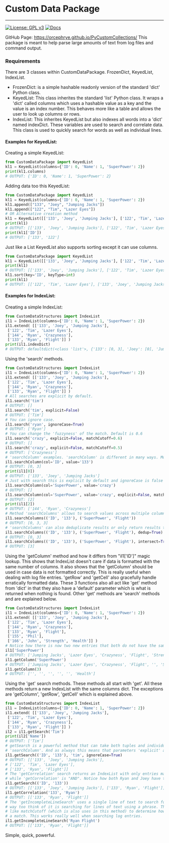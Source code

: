 Custom Data Package
===================


----
[![License: GPL v3](https://img.shields.io/badge/License-GPLv3-blue.svg)](https://choosealicense.com/licenses/gpl-3.0/)
[![Docs](https://readthedocs.org/projects/ansicolortags/badge/?version=latest)](https://orcephrye.github.io/PyCustomCollections/)

GitHub Page: https://orcephrye.github.io/PyCustomCollections/
This package is meant to help parse large amounts of text from log files and command output. 

### Requirements

There are 3 classes within CustomDataPackage. FrozenDict, KeyedList, IndexList. 

- FrozenDict: is a simple hashable readonly version of the standard 'dict' Python class.
- KeyedList: This class inherites the standard 'list' Python class. It wraps a 'dict' called columns which uses a 
    hashable value as a key and the value is an index number. This behaves more like a table and allows the user to look
    up columns or rows.
- IndexList: This inherites KeyedList but also indexes all words into a 'dict' named indexDict. These variables are 
    used to search and correlate data. This class is used to quickly search for words as well as individual lines.
    
#### Examples for KeyedList:

Creating a simple KeyedList:
```python
from CustomDataPackage import KeyedList
kl1 = KeyedList(columns={'ID': 0, 'Name': 1, 'SuperPower': 2})
print(kl1.columns)
# OUTPUT: {'ID': 0, 'Name': 1, 'SuperPower': 2}
```
Adding data too this KeyedList:
```python
from CustomDataPackage import KeyedList
kl1 = KeyedList(columns={'ID': 0, 'Name': 1, 'SuperPower': 2})
kl1.append(["133", "Joey", "Jumping Jacks"])
kl1.append(["122", "Tim", "Lazer Eyes"])
# OR Alternative creation method
kl1 = KeyedList([['133', 'Joey', 'Jumping Jacks'], ['122', 'Tim', 'Lazer Eyes']], columns={'ID': 0, 'Name': 1, 'SuperPower': 2})
print(kl1)
# OUTPUT: [['133', 'Joey', 'Jumping Jacks'], ['122', 'Tim', 'Lazer Eyes']]
print(kl1['ID'])
# OUTPUT: ['133', '122']
```
Just like a List KeyedList also supports sorting except it can use columns.
```python
from CustomDataPackage import KeyedList
kl1 = KeyedList([['133', 'Joey', 'Jumping Jacks'], ['122', 'Tim', 'Lazer Eyes']], columns={'ID': 0, 'Name': 1, 'SuperPower': 2})
print(kl1)
# OUTPUT: [['133', 'Joey', 'Jumping Jacks'], ['122', 'Tim', 'Lazer Eyes']]
kl1.sort(key='ID', keyType=int)
print(kl1)
# OUTPUT: [['122', 'Tim', 'Lazer Eyes'], ['133', 'Joey', 'Jumping Jacks']]
```

#### Examples for IndexList:

Creating a simple IndexList:
```python
from CustomDataStructures import IndexList 
il1 = IndexList(columns={'ID': 0, 'Name': 1, 'SuperPower': 2})
il1.extend( [['133', 'Joey', 'Jumping Jacks'],
 ['122', 'Tim', 'Lazer Eyes'],
 ['144', 'Ryan', 'Crazyness'],
 ['133', 'Ryan', 'Flight']] )
print(il1.indexDict)
# OUTPUT: defaultdict(<class 'list'>, {'133': [0, 3], 'Joey': [0], 'Jumping Jacks': [0], '122': [1], 'Tim': [1], 'Lazer Eyes': [1], '144': [2], 'Ryan': [2, 3], 'Crazyness': [2], 'Flight': [3]})
```

Using the 'search' methods.
```python
from CustomDataStructures import IndexList 
il1 = IndexList(columns={'ID': 0, 'Name': 1, 'SuperPower': 2})
il1.extend( [['133', 'Joey', 'Jumping Jacks'],
 ['122', 'Tim', 'Lazer Eyes'],
 ['144', 'Ryan', 'Crazyness'],
 ['133', 'Ryan', 'Flight']] )
# All searches are explicit by default. 
il1.search('tim')
# OUTPUT: []
il1.search('tim', explicit=False)
# OUTPUT: ['Tim']
# You can ignore case.
il1.search('ryan', ignoreCase=True)
# OUTPUT: ['Ryan']
# You can change the 'fuzzyness' of the match. Default is 0.6
il1.search('crazy', explicit=False, matchCutoff=0.6)
# OUTPUT: []
il1.search('crazy', explicit=False, matchCutoff=0.5)
# OUTPUT: ['Crazyness']
# 'searchColumn' examples. 'searchColumn' is different in many ways. Most notability it returns index values.
il1.searchColumn(col='ID', value='133')
# OUTPUT: [0, 3]
print(il1[0])
# OUTPUT: ['133', 'Joey', 'Jumping Jacks']
# Just with search this is explicit by default and ignoreCase is false by default and use of matchCutoff.
il1.searchColumn(col='SuperPower', value='crazy')
# OUTPUT: []
il1.searchColumn(col='SuperPower', value='crazy', explicit=False, matchCutoff=0.5)
# OUTPUT: [2]
print(il1[2])
# OUTPUT: ['144', 'Ryan', 'Crazyness']
# Method 'searchColumns' allows to search values across multiple columns.
il1.searchColumns(('ID', '133'), ('SuperPower', 'Flight'))
# OUTPUT: [0, 3, 3]
# 'searchColumns' can also deduplicate results or only return results that have duplicate entries.
il1.searchColumns(('ID', '133'), ('SuperPower', 'Flight'), dedup=True)
# OUTPUT: [0, 3]
il1.searchColumns(('ID', '133'), ('SuperPower', 'Flight'), intersect=True)
# OUTPUT: [3]
```

Using the 'getColumn' method and how it differs from "il1['ID']" magic lookup. This shows that IndexList doesn't care
if data is formatted with the same number of columns. It also shows that the 'getColumn' should be used in case 
data is not formatted correctly. This is really useful when dealing with log file entries. 'getRow' and 'getCell' 
also gracefully handle erratically formatted data. These 3 functions also all act like 'get' method from 'dict' in that
they also have a 'default' parameter which is what is returned when nothing is found. Other 'get' methods are 'search'
methods and are explained below.
```python
from CustomDataStructures import IndexList 
il1 = IndexList(columns={'ID': 0, 'Name': 1, 'SuperPower': 2})
il1.extend( [['133', 'Joey', 'Jumping Jacks'],
 ['122', 'Tim', 'Lazer Eyes'],
 ['144', 'Ryan', 'Crazyness'],
 ['133', 'Ryan', 'Flight'], 
 ['155', 'Phil'], 
 ['166', 'John', 'Strength', 'Health']] )
# Notice how there is now two new entries that both do not have the same number of columns. 
il1['SuperPower']
# OUTPUT: ['Jumping Jacks', 'Lazer Eyes', 'Crazyness', 'Flight', 'Strength']
il1.getColumn('SuperPower')
# OUTPUT: ['Jumping Jacks', 'Lazer Eyes', 'Crazyness', 'Flight', '', 'Strength']
il1.getColumn(3)
# OUTPUT: ['', '', '', '', '', 'Health']
```

Using the 'get' search methods. These methods all start with 'get'. All these methods return a new IndexList with the
same columns dict. The exceptions are 'getColumn', 'getRow', 'getCell' which is explained above.
```python
from CustomDataStructures import IndexList 
il1 = IndexList(columns={'ID': 0, 'Name': 1, 'SuperPower': 2})
il1.extend( [['133', 'Joey', 'Jumping Jacks'],
 ['122', 'Tim', 'Lazer Eyes'],
 ['144', 'Ryan', 'Crazyness'],
 ['133', 'Ryan', 'Flight']] )
il2 = il1.getSearch('Tim')
print(il2['Name'])
# OUTPUT: ['Tim']
# getSearch is a powerful method that can take both tuples and individual search values and thus uses 'search' and 
# 'searchColumn'. And as always this means that parameters 'explicit' and 'ignoreCase' are usesable.
il1.getSearch(('ID', '133'), 'tim', ignoreCase=True)
# OUTPUT: [['133', 'Joey', 'Jumping Jacks'],
# ['122', 'Tim', 'Lazer Eyes'],
# ['133', 'Ryan', 'Flight']]
# The 'getCorrelation' search returns an IndexList with only entries match all parameters. Think of 'getSearch' as "OR"
# while 'getCorrelation' is "AND". Notice how both Ryan and Joey have the same ID? 
il1.getSearch(('ID', '133'))
# OUTPUT: [['133', 'Joey', 'Jumping Jacks'], ['133', 'Ryan', 'Flight']]
il1.getCorrelation('133', 'Ryan')
# OUTPUT: [['133', 'Ryan', 'Flight']]
# The 'getIncompleteLineSearch' uses a single line of text to search for whole rows that loosely match that line. Other
# way too think of it is searching for lines of text using a phrase. There is a parameter 'wordsLeft' that works just 
# like matchCutoff (which is also uses in this method) to determine how many words within the phrase are needed to make
# a match. This works really well when searching log entries.
il1.getIncompleteLineSearch('Ryan Flight')
# OUTPUT: [['133', 'Ryan', 'Flight']]
```


 Simple, quick, powerful.
